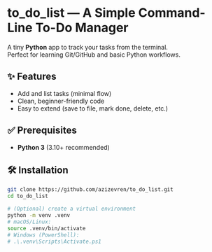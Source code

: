 # to_do_list — A Simple Command-Line To-Do Manager

A tiny **Python** app to track your tasks from the terminal.  
Perfect for learning Git/GitHub and basic Python workflows.

## ✨ Features
- Add and list tasks (minimal flow)
- Clean, beginner-friendly code
- Easy to extend (save to file, mark done, delete, etc.)

## ✅ Prerequisites
- **Python 3** (3.10+ recommended)

## 🛠️ Installation
```bash
git clone https://github.com/azizevren/to_do_list.git
cd to_do_list

# (Optional) create a virtual environment
python -m venv .venv
# macOS/Linux:
source .venv/bin/activate
# Windows (PowerShell):
# .\.venv\Scripts\Activate.ps1
